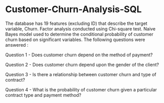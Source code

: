 # Customer-Churn-Analysis-SQL

The database has 19 features (excluding ID) that describe the target variable, Churn. Factor analysis conducted using Chi-square test. Naive Bayes model used to determine the conditional probability of customer churn based on significant variables. The following questions were answered :

Question 1 - Does customer churn depend on the method of payment?

Question 2 - Does customer churn depend upon the gender of the client?

Question 3 - Is there a relationship between customer churn and type of contract?

Question 4 - What is the probability of customer churn given a particular contract type and payment method? 
